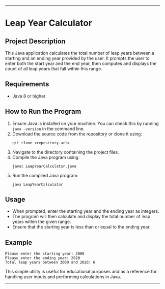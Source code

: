 

---

# Leap Year Calculator

## Project Description
This Java application calculates the total number of leap years between a starting and an ending year provided by the user. It prompts the user to enter both the start year and the end year, then computes and displays the count of all leap years that fall within this range.

## Requirements
- Java 8 or higher

## How to Run the Program
1. Ensure Java is installed on your machine. You can check this by running `java -version` in the command line.
2. Download the source code from the repository or clone it using:
   ```
   git clone <repository-url>
   ```
3. Navigate to the directory containing the project files.
4. Compile the Java program using:
   ```
   javac LeapYearCalculator.java
   ```
5. Run the compiled Java program:
   ```
   java LeapYearCalculator
   ```

## Usage
- When prompted, enter the starting year and the ending year as integers.
- The program will then calculate and display the total number of leap years within the given range.
- Ensure that the starting year is less than or equal to the ending year.

## Example
```
Please enter the starting year: 2000
Please enter the ending year: 2020
Total leap years between 2000 and 2020: 6
```

This simple utility is useful for educational purposes and as a reference for handling user inputs and performing calculations in Java.

---

